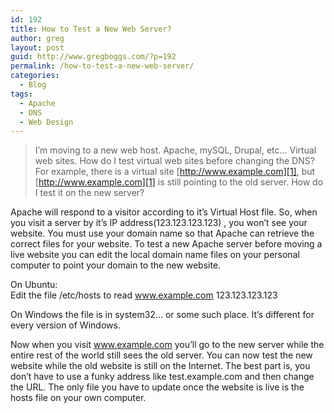 ```yaml
---
id: 192
title: How to Test a New Web Server?
author: greg
layout: post
guid: http://www.gregboggs.com/?p=192
permalink: /how-to-test-a-new-web-server/
categories:
  - Blog
tags:
  - Apache
  - DNS
  - Web Design
---
```

> I&#8217;m moving to a new web host. Apache, mySQL, Drupal, etc&#8230; Virtual web sites. How do I test virtual web sites before changing the DNS? For example, there is a virtual site [http://www.example.com][1], but [http://www.example.com][1] is still pointing to the old server. How do I test it on the new server?

Apache will respond to a visitor according to it&#8217;s Virtual Host file. So, when you visit a server by it&#8217;s IP address(123.123.123.123) , you won&#8217;t see your website. You must use your domain name so that Apache can retrieve the correct files for your website. To test a new Apache server before moving a live website you can edit the local domain name files on your personal computer to point your domain to the new website.

On Ubuntu:  
Edit the file /etc/hosts to read www.example.com 123.123.123.123

On Windows the file is in system32&#8230; or some such place. It&#8217;s different for every version of Windows.

Now when you visit www.example.com you&#8217;ll go to the new server while the entire rest of the world still sees the old server. You can now test the new website while the old website is still on the Internet. The best part is, you don&#8217;t have to use a funky address like test.example.com and then change the URL. The only file you have to update once the website is live is the hosts file on your own computer.

 [1]: #